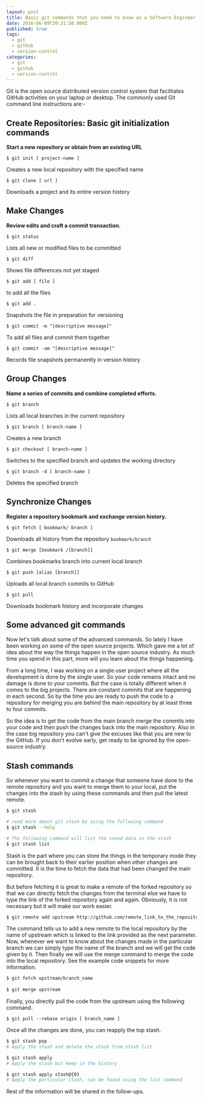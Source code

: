 ```yaml
---
layout: post
title: Basic git commands that you need to know as a Software Engineer
date: 2016-06-09T20:31:50.000Z
published: true
tags:
  - git
  - github
  - version-control
categories:
  - git
  - github
  - version-control
---
```

Git is the open source distributed version control system that facilitates GitHub activities on your laptop or desktop. The commonly used Git command line instructions are:-

## Create Repositories: Basic git initialization commands

**Start a new repository or obtain from an existing URL**

`$ git init [ project-name ]`

Creates a new local repository with the specified name

`$ git clone [ url ]`

Downloads a project and its entire version history

## Make Changes

**Review edits and craft a commit transaction.**

`$ git status`

Lists all new or modified files to be committed

`$ git diff`

Shows file differences not yet staged

`$ git add [ file ]`

to add all the files

`$ git add .`

Snapshots the file in preparation for versioning

`$ git commit -m "[descriptive message]"`

To add all files and commit them together

`$ git commit -am "[descriptive message]"`

Records file snapshots permanently in version history

## Group Changes

**Name a series of commits and combine completed efforts.**

`$ git branch`

Lists all local branches in the current repository

`$ git branch [ branch-name ]`

Creates a new branch

`$ git checkout [ branch-name ]`

Switches to the specified branch and updates the working directory

`$ git branch -d [ branch-name ]`

Deletes the specified branch

## Synchronize Changes

**Register a repository bookmark and exchange version history.**

`$ git fetch [ bookmark/ branch ]`

Downloads all history from the repository `bookmark/branch`

`$ git merge [bookmark /[branch]]`

Combines bookmarks branch into current local branch

`$ git push [alias [branch]]`

Uploads all local branch commits to GitHub

`$ git pull`

Downloads bookmark history and incorporate changes

## Some advanced git commands

Now let's talk about some of the advanced commands. So lately I have been working on some of the open source projects. Which gave me a lot of idea about the way the things happen in the open source industry. As much time you spend in this part, more will you learn about the things happening.

From a long time, I was working on a single user project where all the development is done by the single user. So your code remains intact and no damage is done to your commits. But the case is totally different when it comes to the big projects. There are constant commits that are happening in each second. So by the time you are ready to push the code to a repository for merging you are behind the main repository by at least three to four commits.

So the idea is to get the code from the main branch merge the commits into your code and then push the changes back into the main repository. Also in the case big repository you can't give the excuses like that you are new to the GitHub. If you don't evolve early, get ready to be ignored by the open-source industry.

## Stash commands

So whenever you want to commit a change that someone have done to the remote repository and you want to merge them to your local, put the changes into the stash by using these commands and then pull the latest remote.

```bash   
$ git stash 

# read more about git stash by using the following command
$ git stash --help

# The following command will list the saved data in the stash
$ git stash list
```

Stash is the part where you can store the things in the temporary mode they can be brought back to their earlier position when other changes are committed. It is the time to fetch the data that had been changed the main repository.

But before fetching it is great to make a remote of the forked repository so that we can directly fetch the changes from the terminal else we have to type the link of the forked repository again and again. Obviously, it is not necessary but it will make our work easier.

    
```bash
$ git remote add upstream http://github.com/remote_link_to_the_repository
```

The command tells us to add a new remote to the local repository by the name of upstream which is linked to the link provided as the next parameter. Now, whenever we want to know about the changes made in the particular branch we can simply type the name of the branch and we will get the code given by it. Then finally we will use the merge command to merge the code into the local repository. See the example code snippets for more information.

```bash 
$ git fetch upstream/branch_name
    
$ git merge upstream
```

Finally, you directly pull the code from the upstream using the following command.

`$ git pull --rebase origin [ branch_name ]`

Once all the changes are done, you can reapply the top stash.

```bash
$ git stash pop
# Apply the stash and delete the stash from stash list

$ git stash apply
# Apply the stash but keep in the history

$ git stash apply stash@{0}
# Apply the particular stash, can be found using the list command
```

Rest of the information will be shared in the follow-ups.
